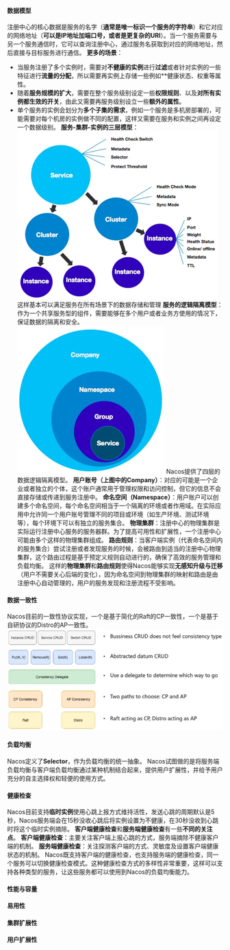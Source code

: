 #### 数据模型
注册中心的核心数据是服务的名字（**通常是唯一标识一个服务的字符串**）和它对应的网络地址（**可以是IP地址加端口号，或者是更复杂的URI**）。当一个服务需要与另一个服务通信时，它可以查询注册中心，通过服务名获取到对应的网络地址，然后直接与目标服务进行通信。
**更多的场景**：
- 当服务注册了多个实例时，需要对**不健康的实例**进行**过滤**或者针对实例的一些特征进行**流量的分配**，所以需要再实例上存储一些例如**健康状态、权重等属性。
- 随着**服务规模的扩大**，需要在整个服务级别设定一些**权限规则**、以及**对所有实例都生效的开关**，由此又需要再服务级别设立一些**额外的属性**。
- 单个服务的实例会划分为**多个子集的需求**，例如一个服务是多机房部署的，可能需要对每个机房的实例做不同的配置，这样又需要在服务和实例之间再设定一个数据级别。
**服务-集群-实例的三层模型**：
![](../../../img/Pasted%20image%2020240314151554.png)
这样基本可以满足服务在所有场景下的数据存储和管理
**服务的逻辑隔离模型**：
作为一个共享服务型的组件，需要能够在多个用户或者业务方使用的情况下，保证数据的隔离和安全。
![](../../../img/Pasted%20image%2020240314152141.png)
Nacos提供了四层的数据逻辑隔离模型。
**用户账号（上图中的Company）**：对应的可能是一个企业或者独立的个体，这个账户通常用于管理权限和访问控制，但它的信息不会直接存储或传递到服务注册中。
**命名空间（Namespace）**：用户账户可以创建多个命名空间，每个命名空间相当于一个隔离的环境或者作用域。在实际应用中允许同一个用户账号管理不同的项目或环境（如生产环境、测试环境等），每个环境下可以有独立的服务集合。
**物理集群**：注册中心的物理集群是实际运行注册中心服务的服务器群。为了提高可用性和扩展性，一个注册中心可能由多个这样的物理集群组成。
**路由规则**：当客户端实例（代表命名空间内的服务集合）尝试注册或者发现服务的时候，会被路由到适当的注册中心物理集群，这个路由过程是基于预定义规则自动进行的，确保了高效的服务管理和负载均衡。
这样的**物理集群**和**路由规则**使得Nacos能够实现**无感知升级与迁移**（用户不需要关心后端的变化），因为命名空间到物理集群的映射和路由是由注册中心自动管理的，用户的服务发现和注册流程不受影响。
#### 数据一致性
Nacos目前的一致性协议实现，一个是基于简化的Raft的CP一致性，一个是基于自研协议的Distro的AP一致性。
![](../../../img/Pasted%20image%2020240314154746.png)
#### 负载均衡
Nacos定义了**Selector**，作为负载均衡的统一抽象。
Nacos试图做的是将服务端负载均衡与客户端负载均衡通过某种机制结合起来，提供用户扩展性，并给予用户充分的自主选择权和轻便的使用方式。
#### 健康检查
Nacos目前支持**临时实例**使用心跳上报方式维持活性，发送心跳的周期默认是5秒，Nacos服务端会在15秒没收心跳后将实例设置为不健康，在30秒没收到心跳时将这个临时实例摘除。
**客户端健康检查**和**服务端健康检查**有一些**不同的关注点**。
**客户端健康检查**：主要关注客户端上报心跳的方式，服务端摘除不健康客户端的机制。
**服务端健康检查**：关注探测客户端的方式、灵敏度及设置客户端健康状态的机制。
Nacos既支持客户端的健康检查，也支持服务端的健康检查，同一个服务可以切换健康检查模式。这种健康检查方式的多样性非常重要，这样可以支持各种类型的服务，让这些服务都可以使用到Nacos的负载均衡能力。
#### 性能与容量
#### 易用性
#### 集群扩展性
#### 用户扩展性


